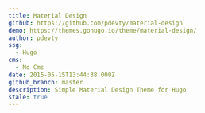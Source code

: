 ```yaml
---
title: Material Design
github: https://github.com/pdevty/material-design
demo: https://themes.gohugo.io/theme/material-design/
author: pdevty
ssg:
  - Hugo
cms:
  - No Cms
date: 2015-05-15T13:44:38.000Z
github_branch: master
description: Simple Material Design Theme for Hugo
stale: true
---
```


